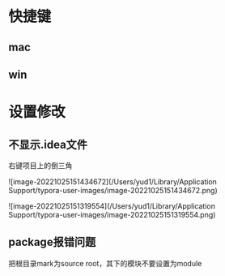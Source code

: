 # 快捷键

## mac

## win

# 设置修改

## 不显示.idea文件

右键项目上的倒三角

![image-20221025151434672](/Users/yud1/Library/Application Support/typora-user-images/image-20221025151434672.png)

![image-20221025151319554](/Users/yud1/Library/Application Support/typora-user-images/image-20221025151319554.png)

## package报错问题

把根目录mark为source root，其下的模块不要设置为module